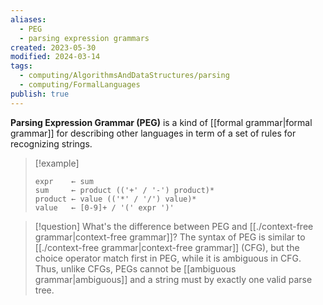 ```yaml
---
aliases:
  - PEG
  - parsing expression grammars
created: 2023-05-30
modified: 2024-03-14
tags:
  - computing/AlgorithmsAndDataStructures/parsing
  - computing/FormalLanguages
publish: true
---
```

**Parsing Expression Grammar (PEG)** is a kind of [[formal grammar|formal grammar]] for describing other languages in term of a set of rules for recognizing strings.

> [!example]
> ```
> expr    ← sum
> sum     ← product (('+' / '-') product)*
> product ← value (('*' / '/') value)*
> value   ← [0-9]+ / '(' expr ')'
> ```

> [!question] What's the difference between PEG and [[./context-free grammar|context-free grammar]]?
> The syntax of PEG is similar to [[./context-free grammar|context-free grammar]] (CFG), but the choice operator match first in PEG, while it is ambiguous in CFG. Thus, unlike CFGs, PEGs cannot be [[ambiguous grammar|ambiguous]] and a string must by exactly one valid parse tree.